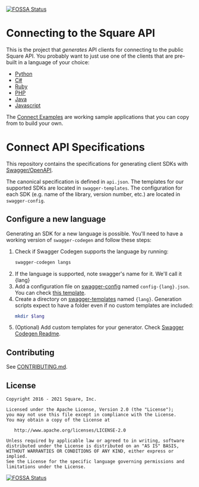 [![FOSSA Status](https://app.fossa.com/api/projects/git%2Bgithub.com%2FAremixdj%2Fconnect-api-specification.svg?type=shield)](https://app.fossa.com/projects/git%2Bgithub.com%2FAremixdj%2Fconnect-api-specification?ref=badge_shield)

Connecting to the Square API
============================

This is the project that _generates_ API clients for connecting to the public Square API. You probably want to just use one of the clients that are pre-built in a language of your choice:

* [Python](https://github.com/square/connect-python-sdk)
* [C#](https://github.com/square/connect-csharp-sdk)
* [Ruby](https://github.com/square/connect-ruby-sdk)
* [PHP](https://github.com/square/connect-php-sdk)
* [Java](https://github.com/square/connect-java-sdk)
* [Javascript](https://github.com/square/connect-javascript-sdk)

The [Connect Examples](https://github.com/square/connect-api-examples/tree/master/connect-examples/) are working sample applications that you can copy from to build your own.

Connect API Specifications
=============================

This repository contains the specifications for generating client SDKs with
[Swagger/OpenAPI](http://swagger.io/).

The canonical specification is defined in `api.json`. The templates for our
supported SDKs are located in `swagger-templates`. The configuration for each
SDK (e.g. name of the library, version number, etc.) are located in
`swagger-config`.

Configure a new language
------------------------

Generating an SDK for a new language is possible. You'll need to have a working version of `swagger-codegen` and follow these steps:

1. Check if Swagger Codegen supports the language by running:
    ```bash
    swagger-codegen langs
    ```
2. If the language is supported, note swagger's name for it. We'll call it {lang}
3. Add a configuration file on [swagger-config](swagger-config/) named `config-{lang}.json`. You can check [this template](swagger-config/config-{lang}.json).
4. Create a directory on [swagger-templates](swagger-templates/) named `{lang}`. Generation scripts expect to have a folder even if no custom templates are included:
    ```bash
    mkdir $lang
    ```
5. (Optional) Add custom templates for your generator. Check [Swagger Codegen Readme](https://github.com/swagger-api/swagger-codegen#modifying-the-client-library-format).

Contributing
------------

See [CONTRIBUTING.md](./CONTRIBUTING.md).

License
-------

```
Copyright 2016 - 2021 Square, Inc.

Licensed under the Apache License, Version 2.0 (the "License");
you may not use this file except in compliance with the License.
You may obtain a copy of the License at

   http://www.apache.org/licenses/LICENSE-2.0

Unless required by applicable law or agreed to in writing, software
distributed under the License is distributed on an "AS IS" BASIS,
WITHOUT WARRANTIES OR CONDITIONS OF ANY KIND, either express or implied.
See the License for the specific language governing permissions and
limitations under the License.
```


[![FOSSA Status](https://app.fossa.com/api/projects/git%2Bgithub.com%2FAremixdj%2Fconnect-api-specification.svg?type=large)](https://app.fossa.com/projects/git%2Bgithub.com%2FAremixdj%2Fconnect-api-specification?ref=badge_large)